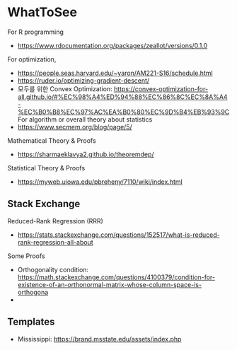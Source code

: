 # WhatToSee

For R programming
- https://www.rdocumentation.org/packages/zeallot/versions/0.1.0

For optimization,
-  https://people.seas.harvard.edu/~yaron/AM221-S16/schedule.html
-  https://ruder.io/optimizing-gradient-descent/
- 모두를 위한 Convex Optimization: https://convex-optimization-for-all.github.io/#%EC%98%A4%ED%94%88%EC%86%8C%EC%8A%A4-%EC%B0%B8%EC%97%AC%EA%B0%80%EC%9D%B4%EB%93%9C
For algorithm or overall theory about statistics
- https://www.secmem.org/blog/page/5/

Mathematical Theory & Proofs
- https://sharmaeklavya2.github.io/theoremdep/

Statistical Theory & Proofs
- https://myweb.uiowa.edu/pbreheny/7110/wiki/index.html


## Stack Exchange

Reduced-Rank Regression (RRR)
- https://stats.stackexchange.com/questions/152517/what-is-reduced-rank-regression-all-about

Some Proofs
- Orthogonality condition: https://math.stackexchange.com/questions/4100379/condition-for-existence-of-an-orthonormal-matrix-whose-column-space-is-orthogona
- 



## Templates
- Mississippi: https://brand.msstate.edu/assets/index.php
